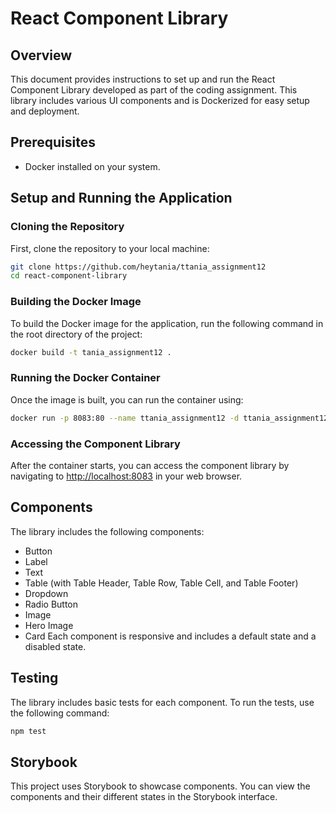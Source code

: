 # React Component Library

## Overview
This document provides instructions to set up and run the React Component Library developed as part of the coding assignment. This library includes various UI components and is Dockerized for easy setup and deployment.

## Prerequisites
- Docker installed on your system.

## Setup and Running the Application

### Cloning the Repository
First, clone the repository to your local machine:
```bash
git clone https://github.com/heytania/ttania_assignment12
cd react-component-library
```

### Building the Docker Image
To build the Docker image for the application, run the following command in the root directory of the project:
```bash
docker build -t tania_assignment12 .
```

### Running the Docker Container
Once the image is built, you can run the container using:
```bash
docker run -p 8083:80 --name ttania_assignment12 -d ttania_assignment12
```

### Accessing the Component Library
After the container starts, you can access the component library by navigating to [http://localhost:8083](http://localhost:8083)
 in your web browser.

## Components
The library includes the following components:

*   Button
*   Label
*   Text
*   Table (with Table Header, Table Row, Table Cell, and Table Footer)
*   Dropdown
*   Radio Button
*   Image
*   Hero Image
*   Card
Each component is responsive and includes a default state and a disabled state.

## Testing
The library includes basic tests for each component. To run the tests, use the following command:

```bash
npm test
```

## Storybook
This project uses Storybook to showcase components. You can view the components and their different states in the Storybook interface.

